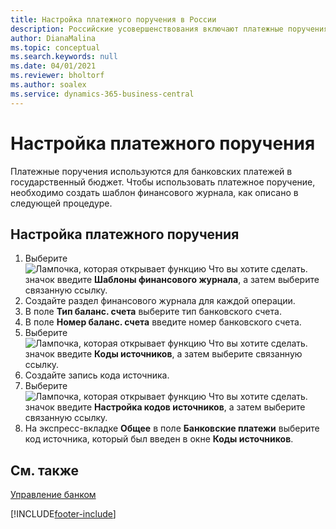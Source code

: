 ```yaml
---
title: Настройка платежного поручения в России
description: Российские усовершенствования включают платежные поручения.
author: DianaMalina
ms.topic: conceptual
ms.search.keywords: null
ms.date: 04/01/2021
ms.reviewer: bholtorf
ms.author: soalex
ms.service: dynamics-365-business-central
---
```


# <a name="set-up-a-bank-payment-order"></a>Настройка платежного поручения

Платежные поручения используются для банковских платежей в государственный бюджет. Чтобы использовать платежное поручение, необходимо создать шаблон финансового журнала, как описано в следующей процедуре.

## <a name="to-set-up-a-bank-payment-order"></a>Настройка платежного поручения

1. Выберите ![Лампочка, которая открывает функцию Что вы хотите сделать.](../../media/ui-search/search_small.png "Что вы хотите сделать") значок введите **Шаблоны финансового журнала**, а затем выберите связанную ссылку.
2. Создайте раздел финансового журнала для каждой операции.
3. В поле **Тип баланс. счета** выберите тип банковского счета.
4. В поле **Номер баланс. счета** введите номер банковского счета.
5. Выберите ![Лампочка, которая открывает функцию Что вы хотите сделать.](../../media/ui-search/search_small.png "Что вы хотите сделать") значок введите **Коды источников**, а затем выберите связанную ссылку.
6. Создайте запись кода источника.
7. Выберите ![Лампочка, которая открывает функцию Что вы хотите сделать.](../../media/ui-search/search_small.png "Что вы хотите сделать") значок введите **Настройка кодов источников**, а затем выберите связанную ссылку.
8. На экспресс-вкладке **Общее** в поле **Банковские платежи** выберите код источника, который был введен в окне **Коды источников**.

## <a name="see-also"></a>См. также

 [Управление банком](Bank-Management.md)  


[!INCLUDE[footer-include](../../includes/footer-banner.md)]
